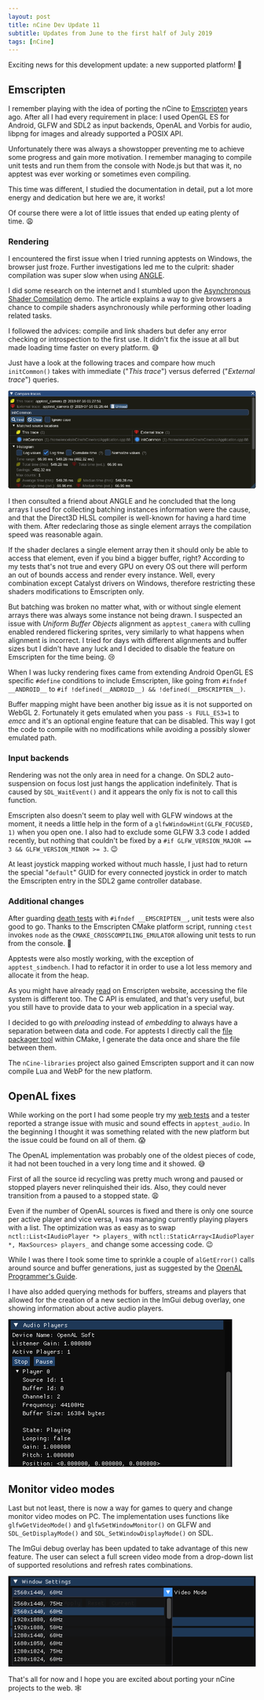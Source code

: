 ```yaml
---
layout: post
title: nCine Dev Update 11
subtitle: Updates from June to the first half of July 2019
tags: [nCine]
---
```


Exciting news for this development update: a new supported platform! :champagne:

## Emscripten

I remember playing with the idea of porting the nCine to [Emscripten](https://emscripten.org/) years ago.
After all I had every requirement in place: I used OpenGL ES for Android, GLFW and SDL2 as input backends, OpenAL and Vorbis for audio, libpng for images and already supported a POSIX API.

Unfortunately there was always a showstopper preventing me to achieve some progress and gain more motivation.
I remember managing to compile unit tests and run them from the console with Node.js but that was it, no apptest was ever working or sometimes even compiling.

This time was different, I studied the documentation in detail, put a lot more energy and dedication but here we are, it works!

Of course there were a lot of little issues that ended up eating plenty of time. :weary:

### Rendering

I encountered the first issue when I tried running apptests on Windows, the browser just froze.
Further investigations led me to the culprit: shader compilation was super slow when using [ANGLE](http://angleproject.org).

I did some research on the internet and I stumbled upon the [Asynchronous Shader Compilation](http://toji.github.io/shader-perf/) demo.
The article explains a way to give browsers a chance to compile shaders asynchronously while performing other loading related tasks.

I followed the advices: compile and link shaders but defer any error checking or introspection to the first use.
It didn't fix the issue at all but made loading time faster on every platform. :sweat_smile:

Just have a look at the following traces and compare how much `initCommon()` takes with immediate ("_This trace_") versus deferred ("_External trace_") queries.

![Tracy_deferShaderQueries](/images/Tracy_deferShaderQueries.png "Tracy - deferShaderQueries")

I then consulted a friend about ANGLE and he concluded that the long arrays I used for collecting batching instances information were the cause, and that the Direct3D HLSL compiler is well-known for having a hard time with them.
After redeclaring those as single element arrays the compilation speed was reasonable again.

If the shader declares a single element array then it should only be able to access that element, even if you bind a bigger buffer, right? According to my tests that's not true and every GPU on every OS out there will perform an out of bounds access and render every instance.
Well, every combination except Catalyst drivers on Windows, therefore restricting these shaders modifications to Emscripten only.

But batching was broken no matter what, with or without single element arrays there was always some instance not being drawn.
I suspected an issue with _Uniform Buffer Objects_ alignment as `apptest_camera` with culling enabled rendered flickering sprites, very similarly to what happens when alignment is incorrect.
I tried for days with different alignments and buffer sizes but I didn't have any luck and I decided to disable the feature on Emscripten for the time being. :cry:

When I was lucky rendering fixes came from extending Android OpenGL ES specific `#define` conditions to include Emscripten, like going from `#ifndef __ANDROID__` to `#if !defined(__ANDROID__) && !defined(__EMSCRIPTEN__)`.

Buffer mapping might have been another big issue as it is not supported on WebGL 2. Fortunately it gets emulated when you pass `-s FULL_ES3=1` to *emcc* and it's an optional engine feature that can be disabled.
This way I got the code to compile with no modifications while avoiding a possibly slower emulated path.

### Input backends

Rendering was not the only area in need for a change. On SDL2 auto-suspension on focus lost just hangs the application indefinitely. That is caused by `SDL_WaitEvent()` and it appears the only fix is not to call this function.

Emscripten also doesn't seem to play well with GLFW windows at the moment, it needs a little help in the form of a `glfwWindowHint(GLFW_FOCUSED, 1)` when you open one.
I also had to exclude some GLFW 3.3 code I added recently, but nothing that couldn't be fixed by a `#if GLFW_VERSION_MAJOR == 3 && GLFW_VERSION_MINOR >= 3`. :wink:

At least joystick mapping worked without much hassle, I just had to return the special "`default`" GUID for every connected joystick in order to match the Emscripten entry in the SDL2 game controller database.

### Additional changes

After guarding [death tests](https://github.com/google/googletest/blob/master/googletest/docs/advanced.md#death-tests) with `#ifndef __EMSCRIPTEN__`, unit tests were also good to go. Thanks to the Emscripten CMake platform script, running `ctest` invokes `node` as the `CMAKE_CROSSCOMPILING_EMULATOR` allowing unit tests to run from the console. :muscle:

Apptests were also mostly working, with the exception of `apptest_simdbench`. I had to refactor it in order to use a lot less memory and allocate it from the heap.

As you might have already [read](https://emscripten.org/docs/porting/files/file_systems_overview.html) on Emscripten website, accessing the file system is different too.
The C API is emulated, and that's very useful, but you still have to provide data to your web application in a special way.

I decided to go with *preloading* instead of *embedding* to always have a separation between data and code.
For apptests I directly call the [file packager tool](https://emscripten.org/docs/porting/files/packaging_files.html#packaging-using-the-file-packager-tool) within CMake, I generate the data once and share the file between them.

The `nCine-libraries` project also gained Emscripten support and it can now compile Lua and WebP for the new platform.

## OpenAL fixes

While working on the port I had some people try my [web tests](https://ncine.github.io/web-tests/) and a tester reported a strange issue with music and sound effects in `apptest_audio`.
In the beginning I thought it was something related with the new platform but the issue could be found on all of them. :scream:

The OpenAL implementation was probably one of the oldest pieces of code, it had not been touched in a very long time and it showed. :sweat_smile:

First of all the source id recycling was pretty much wrong and paused or stopped players never relinquished their ids. Also, they could never transition from a paused to a stopped state. :weary:

Even if the number of OpenAL sources is fixed and there is only one source per active player and vice versa, I was managing currently playing players with a list.
The optimization was as easy as to swap `nctl::List<IAudioPlayer *> players_` with `nctl::StaticArray<IAudioPlayer *, MaxSources> players_` and change some accessing code. :wink:

While I was there I took some time to sprinkle a couple of `alGetError()` calls around source and buffer generations, just as suggested by the [OpenAL Programmer's Guide](https://www.openal.org/documentation/OpenAL_Programmers_Guide.pdf).

I have also added querying methods for buffers, streams and players that allowed for the creation of a new section in the ImGui debug overlay, one showing information about active audio players.

![ImGui_AudioPlayers](/images/ImGui_AudioPlayers.png "ImGui debug overlay - AudioPlayers")

## Monitor video modes

Last but not least, there is now a way for games to query and change monitor video modes on PC.
The implementation uses functions like `glfwGetVideoMode()` and `glfwSetWindowMonitor()` on GLFW and `SDL_GetDisplayMode()` and `SDL_SetWindowDisplayMode()` on SDL.

The ImGui debug overlay has been updated to take advantage of this new feature. The user can select a full screen video mode from a drop-down list of supported resolutions and refresh rates combinations.

![ImGui_WindowSettings](/images/ImGui_WindowSettings.png "ImGui debug overlay - WindowSettings")

That's all for now and I hope you are excited about porting your nCine projects to the web. :spider_web:
